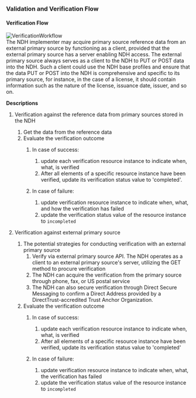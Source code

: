 ### Validation and Verification Flow
#### Verification Flow

![VerificationWorkflow](VerificationFlow.png)  
The NDH implementer may acquire primary source reference data from an external primary source by functioning as a client, provided that the external primary source has a server enabling NDH access. The external primary source always serves as a client to the NDH to PUT or POST data into the NDH. Such a client could use the NDH base profiles and ensure that the data PUT or POST into the NDH is comprehensive and specific to its primary source, for instance, in the case of a license, it should contain information such as the nature of the license, issuance date, issuer, and so on.
 
**Descriptions**
1. Verification against the reference data from primary sources stored in the NDH
    1. Get the data from the reference data 
    2. Evaluate the verification outcome
        1. In case of success:
            1. update each verification resource instance to indicate when, what, is verified
            2. After all elements of a specific resource instance have been verified, update its verification status value to 'completed'.

        2. In case of failure:
            1. update verification resource instance to indicate when, what, and how the verification has failed
            2. update the verification status value of the resource instance to `incompleted`

2. Verification against external primary source
    1. The potential strategies for conducting verification with an external primary source
        1. Verify via external primary source API. The NDH operates as a client to an external primary source's server, utilizing the GET method to procure verification
        2. The NDH can acquire the verification from the primary source through phone, fax, or US postal service
        3. The NDH can also secure verification through Direct Secure Messaging to confirm a Direct Address provided by a DirectTrust-accredited Trust Anchor Organization.
   2. Evaluate the verification outcome
        1. In case of success:
            1. update each verification resource instance to indicate when, what, is verified
            2. After all elements of a specific resource instance have been verified, update its verification status value to 'completed'

        2. In case of failure:
            1. update verification resource instance to indicate when, what, the verification has failed
            2. update the verification status value of the resource instance to `incompleted`

